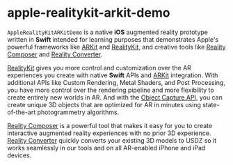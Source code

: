 # apple-realitykit-arkit-demo

`AppleRealityKitARKitDemo` is a native **iOS** augmented reality prototype written in **Swift** intended for learning purposes that demonstrates Apple's powerful frameworks like [ARKit](https://developer.apple.com/augmented-reality/arkit/) and [RealityKit](https://developer.apple.com/augmented-reality/realitykit/), and creative tools like [Reality Composer](https://developer.apple.com/augmented-reality/tools/) and [Reality Converter](https://developer.apple.com/augmented-reality/tools/).

[RealityKit](https://developer.apple.com/augmented-reality/realitykit/) gives you more control and customization over the AR experiences you create with native **Swift** APIs and [ARKit](https://developer.apple.com/augmented-reality/arkit/) integration. With additional APIs like Custom Rendering, Metal Shaders, and Post Processing, you have more control over the rendering pipeline and more flexibility to create entirely new worlds in AR. And with the [Object Capture API](https://developer.apple.com/augmented-reality/object-capture/), you can create unique 3D objects that are optimized for AR in minutes using state-of-the-art photogrammetry algorithms.

[Reality Composer](https://developer.apple.com/augmented-reality/tools) is a powerful tool that makes it easy for you to create interactive augmented reality experiences with no prior 3D experience. [Reality Converter](https://developer.apple.com/augmented-reality/tools/) quickly converts your existing 3D models to USDZ so it works seamlessly in our tools and on all AR-enabled iPhone and iPad devices.
